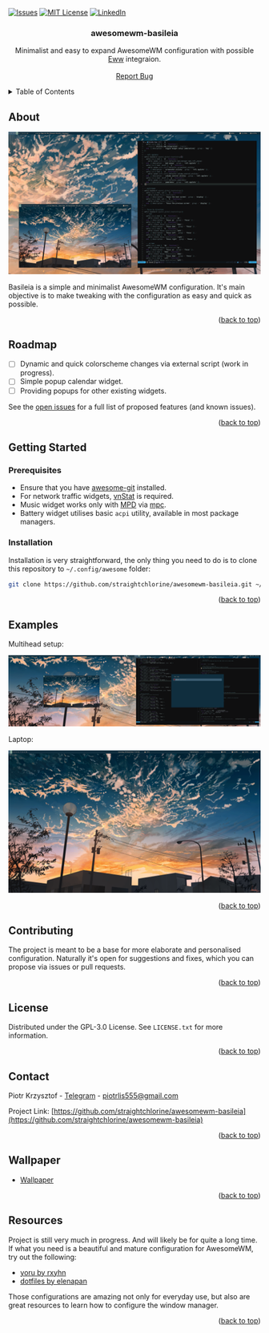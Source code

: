 <!-- Improved compatibility of back to top link: See: https://github.com/othneildrew/Best-README-Template/pull/73 -->
<a name="readme-top"></a>
<!--
*** Thanks for checking out the Best-README-Template. If you have a suggestion
*** that would make this better, please fork the repo and create a pull request
*** or simply open an issue with the tag "enhancement".
*** Don't forget to give the project a star!
*** Thanks again! Now go create something AMAZING! :D
-->



<!-- PROJECT SHIELDS -->
<!--
*** I'm using markdown "reference style" links for readability.
*** Reference links are enclosed in brackets [ ] instead of parentheses ( ).
*** See the bottom of this document for the declaration of the reference variables
*** for contributors-url, forks-url, etc. This is an optional, concise syntax you may use.
*** https://www.markdownguide.org/basic-syntax/#reference-style-links
-->
[![Issues][issues-shield]][issues-url]
[![MIT License][license-shield]][license-url]
[![LinkedIn][linkedin-shield]][linkedin-url]


<h3 align="center">awesomewm-basileia</h3>

  <p align="center">
    Minimalist and easy to expand AwesomeWM configuration with possible <a href="https://github.com/elkowar/eww"> Eww</a> integraion.
    <br />
    <br />
    <a href="https://github.com/straightchlorine/awesomewm-basileia/issues">Report Bug</a>
  </p>
</div>


<!-- TABLE OF CONTENTS -->
<details>
  <summary>Table of Contents</summary>
  <ol>
    <li>
      <a href="#about-the-project">About The Project</a>
      <ul>
        <li><a href="#built-with">Built With</a></li>
      </ul>
    </li>
    <li>
      <a href="#getting-started">Getting Started</a>
      <ul>
        <li><a href="#prerequisites">Prerequisites</a></li>
        <li><a href="#installation">Installation</a></li>
      </ul>
    </li>
    <li><a href="#usage">Usage</a></li>
    <li><a href="#roadmap">Roadmap</a></li>
    <li><a href="#contributing">Contributing</a></li>
    <li><a href="#license">License</a></li>
    <li><a href="#contact">Contact</a></li>
    <li><a href="#acknowledgments">Acknowledgments</a></li>
  </ol>
</details>

<!-- ABOUT THE PROJECT -->
## About

[![awesomewm-basileia][product-screenshot]](https://example.com)

Basileia is a simple and minimalist AwesomeWM configuration. It's main objective is to make tweaking
with the configuration as easy and quick as possible.

<p align="right">(<a href="#readme-top">back to top</a>)</p>

<!-- ROADMAP -->
## Roadmap

- [ ] Dynamic and quick colorscheme changes via external script (work in progress).
- [ ] Simple popup calendar widget.
- [ ] Providing popups for other existing widgets.

See the [open issues](https://github.com/straightchlorine/awesomewm-basileia/issues) for a full list of proposed features (and known issues).

<p align="right">(<a href="#readme-top">back to top</a>)</p>


<!-- GETTING STARTED -->
## Getting Started

### Prerequisites
* Ensure that you have 
<a href="https://github.com/awesomeWM/awesome" target="_blank">awesome-git</a>
installed.
* For network traffic widgets,
<a href="https://github.com/vergoh/vnstat" target="_blank">vnStat</a>
is required.
* Music widget works only with 
<a href="https://github.com/MusicPlayerDaemon/MPD" target="_blank">MPD</a>
via
<a href="https://www.musicpd.org/clients/mpc" target="_blank">mpc</a>.
* Battery widget utilises basic `acpi` utility, available in most package managers.

### Installation

Installation is very straightforward, the only thing you need to do is to clone this repository to `~/.config/awesome`
folder:
   ```sh
   git clone https://github.com/straightchlorine/awesomewm-basileia.git ~/.config/awesome
   ```
<p align="right">(<a href="#readme-top">back to top</a>)</p>


<!-- USAGE EXAMPLES -->
## Examples

Multihead setup:

[![awesomewm-basileia][product-screenshot-multihead]](https://example.com)

Laptop:

[![awesomewm-basileia][product-screenshot-laptop]](https://example.com)

<p align="right">(<a href="#readme-top">back to top</a>)</p>

<!-- CONTRIBUTING -->
## Contributing

The project is meant to be a base for more elaborate and personalised configuration. Naturally it's open for suggestions and fixes, which you can propose via issues or pull requests.

<p align="right">(<a href="#readme-top">back to top</a>)</p>

<!-- LICENSE -->
## License

Distributed under the GPL-3.0 License. See `LICENSE.txt` for more information.

<p align="right">(<a href="#readme-top">back to top</a>)</p>

<!-- CONTACT -->
## Contact

Piotr Krzysztof - [Telegram](https://t.me/zweissberg)  - piotrlis555@gmail.com

Project Link: [https://github.com/straightchlorine/awesomewm-basileia](https://github.com/straightchlorine/awesomewm-basileia)
<p align="right">(<a href="#readme-top">back to top</a>)</p>

<!-- ACKNOWLEDGMENTS -->
## Wallpaper

* <a href="https://img3.gelbooru.com/images/63/f5/63f5eb95255009bbf81ff41b8cb8e9b4.png" target="_blank">Wallpaper</a>

<p align="right">(<a href="#readme-top">back to top</a>)</p>

<!-- ACKNOWLEDGMENTS -->
## Resources

Project is still very much in progress. And will likely be for quite a long time. If what you need is a
beautiful and mature configuration for AwesomeWM, try out the following:

* <a href="https://github.com/rxyhn/yoru" target="_blank">yoru by rxyhn</a>
* <a href="https://github.com/elenapan/dotfiles" target="_blank">dotfiles by elenapan</a>

Those configurations are amazing not only for everyday use, but also are great resources to learn how to
configure the window manager.

<p align="right">(<a href="#readme-top">back to top</a>)</p>

<!-- MARKDOWN LINKS & IMAGES -->
<!-- https://www.markdownguide.org/basic-syntax/#reference-style-links -->
[license-url]: https://github.com/straightchlorine/awesomewm-basileia/blob/master/LICENSE
[linkedin-url]: https://www.linkedin.com/in/straightchlorine/
[issues-url]: https://github.com/straightchlorine/awesomewm-basileia/issues

[issues-shield]: https://img.shields.io/github/issues/straightchlorine/awesomewm-basileia.svg?style=for-the-badge
[license-shield]: https://img.shields.io/github/license/straightchlorine/awesomewm-basileia.svg?style=for-the-badge
[linkedin-shield]: https://img.shields.io/badge/-LinkedIn-black.svg?style=for-the-badge&logo=linkedin&colorB=555

[product-screenshot]: img/preview.png
[product-screenshot-multihead]: img/preview-multihead.png
[product-screenshot-laptop]: img/preview-laptop.png

